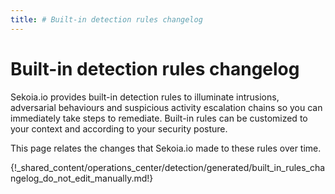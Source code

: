 ```yaml
---
title: # Built-in detection rules changelog
---
```


# Built-in detection rules changelog

Sekoia.io provides built-in detection rules to illuminate intrusions, adversarial behaviours and suspicious activity escalation chains so you can immediately take steps to remediate. Built-in rules can be customized to your context and according to your security posture.

This page relates the changes that Sekoia.io made to these rules over time.

{!_shared_content/operations_center/detection/generated/built_in_rules_changelog_do_not_edit_manually.md!}
